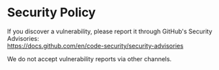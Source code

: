 # Security Policy

If you discover a vulnerability, please report it through GitHub's Security Advisories:  
https://docs.github.com/en/code-security/security-advisories

We do not accept vulnerability reports via other channels.
